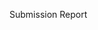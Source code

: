   <!-- /\* Font Definitions \*/ @font-face {font-family:"Cambria Math"; panose-1:2 4 5 3 5 4 6 3 2 4;} @font-face {font-family:"Aptos Display";} @font-face {font-family:Aptos;} /\* Style Definitions \*/ p.MsoNormal, li.MsoNormal, div.MsoNormal {margin-top:0cm; margin-right:0cm; margin-bottom:8.0pt; margin-left:0cm; line-height:107%; font-size:11.0pt; font-family:"Aptos",sans-serif;} p.MsoTitle, li.MsoTitle, div.MsoTitle {mso-style-link:"Titre Car"; margin-top:0cm; margin-right:0cm; margin-bottom:4.0pt; margin-left:0cm; font-size:28.0pt; font-family:"Aptos Display",sans-serif; letter-spacing:-.5pt;} p.MsoTitleCxSpFirst, li.MsoTitleCxSpFirst, div.MsoTitleCxSpFirst {mso-style-link:"Titre Car"; margin:0cm; font-size:28.0pt; font-family:"Aptos Display",sans-serif; letter-spacing:-.5pt;} p.MsoTitleCxSpMiddle, li.MsoTitleCxSpMiddle, div.MsoTitleCxSpMiddle {mso-style-link:"Titre Car"; margin:0cm; font-size:28.0pt; font-family:"Aptos Display",sans-serif; letter-spacing:-.5pt;} p.MsoTitleCxSpLast, li.MsoTitleCxSpLast, div.MsoTitleCxSpLast {mso-style-link:"Titre Car"; margin-top:0cm; margin-right:0cm; margin-bottom:4.0pt; margin-left:0cm; font-size:28.0pt; font-family:"Aptos Display",sans-serif; letter-spacing:-.5pt;} span.TitreCar {mso-style-name:"Titre Car"; mso-style-link:Titre; font-family:"Aptos Display",sans-serif; letter-spacing:-.5pt;} .MsoChpDefault {font-family:"Aptos",sans-serif;} .MsoPapDefault {margin-bottom:8.0pt; line-height:107%;} @page WordSection1 {size:595.3pt 841.9pt; margin:70.85pt 70.85pt 70.85pt 70.85pt;} div.WordSection1 {page:WordSection1;} -->

Submission Report